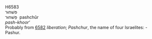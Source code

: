 <body>
  <p>H6583<br>  פּשׁחוּר  <br> פַּשׁחוּר  ‎  pashchûr  <br><i>pash-khoor‘ </i><br>Probably from <a href="h6582.htm">6582</a>  <i>liberation</i>; <i>Pashchur</i>, the name of four Israelites: - Pashur.<br></p>
 </body>